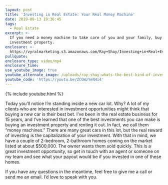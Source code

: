 ```yaml
---
layout: post
title: 'Investing in Real Estate: Your Real Money Machine'
date: 2019-09-13 19:36:45
tags:
  - Real Estate
excerpt: >-
  If you need a money machine to take care of you and your family, buy an
  investment property.
enclosure: >-
  https://vyralmarketing.s3.amazonaws.com/Ray+Shay/Investing+in+Real+Estate-+Your+Real+Money+Machine.mp4
pullquote:
enclosure_type: video/mp4
enclosure_time:
use_youtube_image: true
youtube_alternate_image: /uploads/ray-shay-whats-the-best-kind-of-investment-you-can-make-youtube.jpg
youtube_code: 'https://youtu.be/ZCGWzYeN4i4'
---
```


{% include youtube.html %}

Today you’ll notice I’m standing inside a new car lot. Why? A lot of my clients who are interested in investment opportunities might think that buying a new car is their best bet. I’ve been in the real estate business for 15 years, and I’ve learned that one of the best investments you can make is buying an investment property and renting it out. In fact, we call them “money machines.” There are many great cars in this lot, but the real reward of investing is the capitalization of your investment. With that in mind, we have a couple of 2-bedroom, 2-bathroom homes coming on the market listed at about $500,000. The owner wants them sold quickly. This is a great investment opportunity, so get in touch with an agent or someone on my team and see what your payout would be if you invested in one of these homes.

If you have any questions in the meantime, feel free to give me a call or send me an email. I’d love to speak with you.